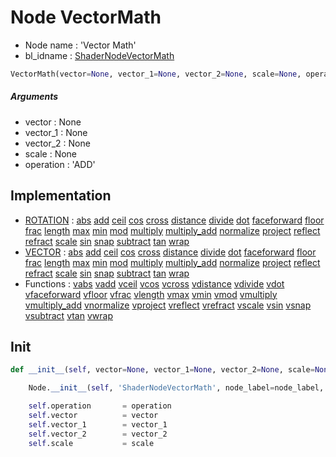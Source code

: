 # Node VectorMath

- Node name : 'Vector Math'
- bl_idname : [ShaderNodeVectorMath](https://docs.blender.org/api/current/bpy.types.ShaderNodeVectorMath.html)


``` python
VectorMath(vector=None, vector_1=None, vector_2=None, scale=None, operation='ADD', node_label=None, node_color=None)
```
##### Arguments

- vector : None
- vector_1 : None
- vector_2 : None
- scale : None
- operation : 'ADD'

## Implementation

- [ROTATION](/docs/Shader/socket_ROTATION.md) : [abs](/docs/Shader/socket_ROTATION.md#abs) [add](/docs/Shader/socket_ROTATION.md#add) [ceil](/docs/Shader/socket_ROTATION.md#ceil) [cos](/docs/Shader/socket_ROTATION.md#cos) [cross](/docs/Shader/socket_ROTATION.md#cross) [distance](/docs/Shader/socket_ROTATION.md#distance) [divide](/docs/Shader/socket_ROTATION.md#divide) [dot](/docs/Shader/socket_ROTATION.md#dot) [faceforward](/docs/Shader/socket_ROTATION.md#faceforward) [floor](/docs/Shader/socket_ROTATION.md#floor) [frac](/docs/Shader/socket_ROTATION.md#frac) [length](/docs/Shader/socket_ROTATION.md#length) [max](/docs/Shader/socket_ROTATION.md#max) [min](/docs/Shader/socket_ROTATION.md#min) [mod](/docs/Shader/socket_ROTATION.md#mod) [multiply](/docs/Shader/socket_ROTATION.md#multiply) [multiply_add](/docs/Shader/socket_ROTATION.md#multiply_add) [normalize](/docs/Shader/socket_ROTATION.md#normalize) [project](/docs/Shader/socket_ROTATION.md#project) [reflect](/docs/Shader/socket_ROTATION.md#reflect) [refract](/docs/Shader/socket_ROTATION.md#refract) [scale](/docs/Shader/socket_ROTATION.md#scale) [sin](/docs/Shader/socket_ROTATION.md#sin) [snap](/docs/Shader/socket_ROTATION.md#snap) [subtract](/docs/Shader/socket_ROTATION.md#subtract) [tan](/docs/Shader/socket_ROTATION.md#tan) [wrap](/docs/Shader/socket_ROTATION.md#wrap)
- [VECTOR](/docs/Shader/socket_VECTOR.md) : [abs](/docs/Shader/socket_VECTOR.md#abs) [add](/docs/Shader/socket_VECTOR.md#add) [ceil](/docs/Shader/socket_VECTOR.md#ceil) [cos](/docs/Shader/socket_VECTOR.md#cos) [cross](/docs/Shader/socket_VECTOR.md#cross) [distance](/docs/Shader/socket_VECTOR.md#distance) [divide](/docs/Shader/socket_VECTOR.md#divide) [dot](/docs/Shader/socket_VECTOR.md#dot) [faceforward](/docs/Shader/socket_VECTOR.md#faceforward) [floor](/docs/Shader/socket_VECTOR.md#floor) [frac](/docs/Shader/socket_VECTOR.md#frac) [length](/docs/Shader/socket_VECTOR.md#length) [max](/docs/Shader/socket_VECTOR.md#max) [min](/docs/Shader/socket_VECTOR.md#min) [mod](/docs/Shader/socket_VECTOR.md#mod) [multiply](/docs/Shader/socket_VECTOR.md#multiply) [multiply_add](/docs/Shader/socket_VECTOR.md#multiply_add) [normalize](/docs/Shader/socket_VECTOR.md#normalize) [project](/docs/Shader/socket_VECTOR.md#project) [reflect](/docs/Shader/socket_VECTOR.md#reflect) [refract](/docs/Shader/socket_VECTOR.md#refract) [scale](/docs/Shader/socket_VECTOR.md#scale) [sin](/docs/Shader/socket_VECTOR.md#sin) [snap](/docs/Shader/socket_VECTOR.md#snap) [subtract](/docs/Shader/socket_VECTOR.md#subtract) [tan](/docs/Shader/socket_VECTOR.md#tan) [wrap](/docs/Shader/socket_VECTOR.md#wrap)
- Functions : [vabs](/docs/Shader/ShaderTree.md#vabs) [vadd](/docs/Shader/ShaderTree.md#vadd) [vceil](/docs/Shader/ShaderTree.md#vceil) [vcos](/docs/Shader/ShaderTree.md#vcos) [vcross](/docs/Shader/ShaderTree.md#vcross) [vdistance](/docs/Shader/ShaderTree.md#vdistance) [vdivide](/docs/Shader/ShaderTree.md#vdivide) [vdot](/docs/Shader/ShaderTree.md#vdot) [vfaceforward](/docs/Shader/ShaderTree.md#vfaceforward) [vfloor](/docs/Shader/ShaderTree.md#vfloor) [vfrac](/docs/Shader/ShaderTree.md#vfrac) [vlength](/docs/Shader/ShaderTree.md#vlength) [vmax](/docs/Shader/ShaderTree.md#vmax) [vmin](/docs/Shader/ShaderTree.md#vmin) [vmod](/docs/Shader/ShaderTree.md#vmod) [vmultiply](/docs/Shader/ShaderTree.md#vmultiply) [vmultiply_add](/docs/Shader/ShaderTree.md#vmultiply_add) [vnormalize](/docs/Shader/ShaderTree.md#vnormalize) [vproject](/docs/Shader/ShaderTree.md#vproject) [vreflect](/docs/Shader/ShaderTree.md#vreflect) [vrefract](/docs/Shader/ShaderTree.md#vrefract) [vscale](/docs/Shader/ShaderTree.md#vscale) [vsin](/docs/Shader/ShaderTree.md#vsin) [vsnap](/docs/Shader/ShaderTree.md#vsnap) [vsubtract](/docs/Shader/ShaderTree.md#vsubtract) [vtan](/docs/Shader/ShaderTree.md#vtan) [vwrap](/docs/Shader/ShaderTree.md#vwrap)

## Init

``` python
def __init__(self, vector=None, vector_1=None, vector_2=None, scale=None, operation='ADD', node_label=None, node_color=None):

    Node.__init__(self, 'ShaderNodeVectorMath', node_label=node_label, node_color=node_color)

    self.operation       = operation
    self.vector          = vector
    self.vector_1        = vector_1
    self.vector_2        = vector_2
    self.scale           = scale
```
